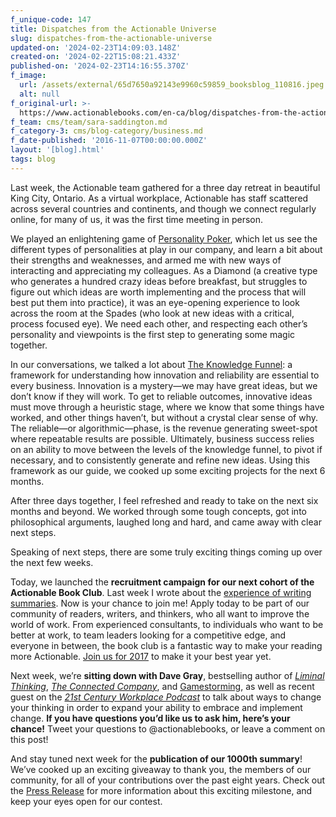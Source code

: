 ```yaml
---
f_unique-code: 147
title: Dispatches from the Actionable Universe
slug: dispatches-from-the-actionable-universe
updated-on: '2024-02-23T14:09:03.148Z'
created-on: '2024-02-22T15:08:21.433Z'
published-on: '2024-02-23T14:16:55.370Z'
f_image:
  url: /assets/external/65d7650a92143e9960c59859_booksblog_110816.jpeg
  alt: null
f_original-url: >-
  https://www.actionablebooks.com/en-ca/blog/dispatches-from-the-actionable-universe/
f_team: cms/team/sara-saddington.md
f_category-3: cms/blog-category/business.md
f_date-published: '2016-11-07T00:00:00.000Z'
layout: '[blog].html'
tags: blog
---
```


Last week, the Actionable team gathered for a three day retreat in beautiful King City, Ontario. As a virtual workplace, Actionable has staff scattered across several countries and continents, and though we connect regularly online, for many of us, it was the first time meeting in person.

We played an enlightening game of [Personality Poker](https://www.actionablebooks.com/en-ca/summaries/personality-poker/), which let us see the different types of personalities at play in our company, and learn a bit about their strengths and weaknesses, and armed me with new ways of interacting and appreciating my colleagues. As a Diamond (a creative type who generates a hundred crazy ideas before breakfast, but struggles to figure out which ideas are worth implementing and the process that will best put them into practice), it was an eye-opening experience to look across the room at the Spades (who look at new ideas with a critical, process focused eye). We need each other, and respecting each other’s personality and viewpoints is the first step to generating some magic together.

In our conversations, we talked a lot about [The Knowledge Funnel](https://www.actionablebooks.com/en-ca/summaries/the-design-of-business/): a framework for understanding how innovation and reliability are essential to every business. Innovation is a mystery—we may have great ideas, but we don’t know if they will work. To get to reliable outcomes, innovative ideas must move through a heuristic stage, where we know that some things have worked, and other things haven’t, but without a crystal clear sense of why. The reliable—or algorithmic—phase, is the revenue generating sweet-spot where repeatable results are possible. Ultimately, business success relies on an ability to move between the levels of the knowledge funnel, to pivot if necessary, and to consistently generate and refine new ideas. Using this framework as our guide, we cooked up some exciting projects for the next 6 months.

After three days together, I feel refreshed and ready to take on the next six months and beyond. We worked through some tough concepts, got into philosophical arguments, laughed long and hard, and came away with clear next steps.

Speaking of next steps, there are some truly exciting things coming up over the next few weeks.

Today, we launched the **recruitment campaign for our next cohort of the Actionable Book Club**. Last week I wrote about the [experience of writing summaries](https://www.actionablebooks.com/en-ca/blog/make-it-actionable/). Now is your chance to join me! Apply today to be part of our community of readers, writers, and thinkers, who all want to improve the world of work. From experienced consultants, to individuals who want to be better at work, to team leaders looking for a competitive edge, and everyone in between, the book club is a fantastic way to make your reading more Actionable. [Join us for 2017](https://www2.actionablebooks.com/bookclub/) to make it your best year yet.

Next week, we’re **sitting down with Dave Gray**, bestselling author of [_Liminal Thinking_](https://www.actionablebooks.com/en-ca/summaries/liminal-thinking), [_The Connected Company_](https://www.actionablebooks.com/en-ca/summaries/the-connected-company), and [Gamestorming](https://www.actionablebooks.com/summaries/gamestorming), as well as recent guest on the [_21st Century Workplace Podcast_](https://www.actionablebooks.com/en-ca/podcast/044-bubbles-of-belief/) to talk about ways to change your thinking in order to expand your ability to embrace and implement change. **If you have questions you’d like us to ask him, here’s your chance!** Tweet your questions to @actionablebooks, or leave a comment on this post!

And stay tuned next week for the **publication of our 1000th summary**! We’ve cooked up an exciting giveaway to thank you, the members of our community, for all of your contributions over the past eight years. Check out the [Press Release](https://www2.actionablebooks.com/1000-summaries/) for more information about this exciting milestone, and keep your eyes open for our contest.
